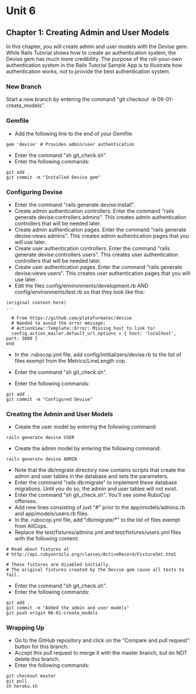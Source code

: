 # Unit 6
## Chapter 1: Creating Admin and User Models

In this chapter, you will create admin and user models with the Devise gem.  While Rails Tutorial shows how to create an authentication system, the Devise gem has much more credibility.  The purpose of the roll-your-own authentication system in the Rails Tutorial Sample App is to illustrate how authentication works, not to provide the best authentication system.

### New Branch
Start a new branch by entering the command "git checkout -b 06-01-create_models".

### Gemfile
* Add the following line to the end of your Gemfile:
```
gem 'devise' # Provides admin/user authentication
```
* Enter the command "sh git_check.sh".
* Enter the following commands:
```
git add .
git commit -m "Installed Devise gem"
```

### Configuring Devise
* Enter the command "rails generate devise:install".
* Create admin authentication controllers.  Enter the command "rails generate devise:controllers admins".  This creates admin authentication controllers that will be needed later.
* Create admin authentication pages.  Enter the command "rails generate devise:views admins".  This creates admin authentication pages that you will use later.
* Create user authentication controllers.  Enter the command "rails generate devise:controllers users".  This creates user authentication controllers that will be needed later.
* Create user authentication pages.  Enter the command "rails generate devise:views users".  This creates user authentication pages that you will use later.
* Edit the files config/environments/development.rb AND config/environments/test.rb so that they look like this:

```
(original content here)
...

  # From https://github.com/plataformatec/devise
  # Needed to avoid the error message:
  # ActionView::Template::Error: Missing host to link to!
  config.action_mailer.default_url_options = { host: 'localhost', port: 3000 }
end
```
* In the .rubocop.yml file, add config/intitializers/devise.rb to the list of files exempt from the Metrics/LineLength cop.

* Enter the command "sh git_check.sh".
* Enter the following commands:
```
git add .
git commit -m "Configured Devise"
```
### Creating the Admin and User Models
* Create the user model by entering the following command:
```
rails generate devise USER
```
* Create the admin model by entering the following command:
```
rails generate devise ADMIN
```
* Note that the db/migrate directory now contains scripts that create the admin and user tables in the database and sets the parameters.
* Enter the command "rails db:migrate" to implement these database migrations.  Until you do so, the admin and user tables will not exist.
* Enter the command "sh git_check.sh".  You'll see some RuboCop offenses.
* Add new lines consisting of just "#" prior to the app/models/admins.rb and app/models/users.rb files.
* In the .rubocop.yml file, add "db/migrate/*" to the list of files exempt from AllCops.
* Replace the test/fixtures/admins.yml and test/fixtures/users.yml files with the following content:
```
# Read about fixtures at
# http://api.rubyonrails.org/classes/ActiveRecord/FixtureSet.html

# These fixtures are disabled initially.
# The original fixtures created by the Devise gem cause all tests to fail.
```
* Enter the command "sh git_check.sh".
* Enter the following commands:
```
git add .
git commit -m "Added the admin and user models"
git push origin 06-01-create_models
```

### Wrapping Up
* Go to the GitHub repository and click on the "Compare and pull request" button for this branch.
* Accept this pull request to merge it with the master branch, but do NOT delete this branch.
* Enter the following commands:
```
git checkout master
git pull
sh heroku.sh
```
